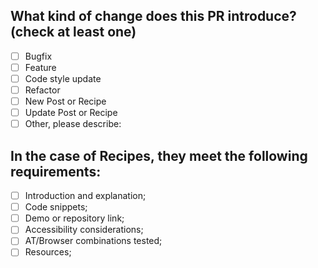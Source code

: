 <!--
Please make sure to read our contribution guide
https://vue-a11y.com/project/posts-guide.html
-->

<!-- PULL REQUEST TEMPLATE -->
<!-- (Update "[ ]" to "[x]" to check a box) -->

## What kind of change does this PR introduce? (check at least one)

- [ ] Bugfix
- [ ] Feature
- [ ] Code style update
- [ ] Refactor
- [ ] New Post or Recipe
- [ ] Update Post or Recipe
- [ ] Other, please describe:

## In the case of Recipes, they meet the following requirements:

- [ ] Introduction and explanation;
- [ ] Code snippets;
- [ ] Demo or repository link;
- [ ] Accessibility considerations;
- [ ] AT/Browser combinations tested;
- [ ] Resources;